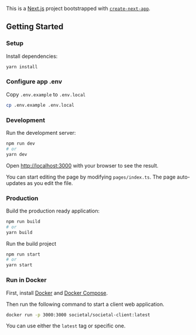 This is a [Next.js](https://nextjs.org/) project bootstrapped
with [`create-next-app`](https://github.com/vercel/next.js/tree/canary/packages/create-next-app).

## Getting Started

### Setup

Install dependencies:

```bash
yarn install
```

### Configure app .env

Copy `.env.example` to `.env.local`

```bash
cp .env.example .env.local
```

### Development

Run the development server:

```bash
npm run dev
# or
yarn dev
```

Open [http://localhost:3000](http://localhost:3000) with your browser to see the result.

You can start editing the page by modifying `pages/index.ts`. The page auto-updates as you edit the file.

### Production

Build the production ready application:

```bash
npm run build
# or
yarn build
```

Run the build project

```bash
npm run start
# or
yarn start
```

### Run in Docker

First, install [Docker](https://docs.docker.com/get-docker/) and
[Docker Compose](https://docs.docker.com/compose/install/).

Then run the following command to start a client web application.

```bash
docker run -p 3000:3000 societal/societal-client:latest
```

You can use either the `latest` tag or specific one.

